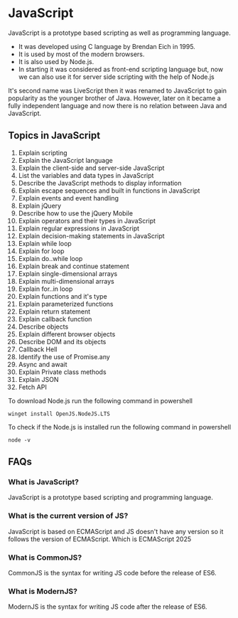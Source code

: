 # JavaScript

JavaScript is a prototype based scripting as well as programming language.

- It was developed using C language by Brendan Eich in 1995.
- It is used by most of the modern browsers.
- It is also used by Node.js.
- In starting it was considered as front-end scripting language but, now we can also use it for server side scripting with the help of Node.js

It's second name was LiveScript then it was renamed to JavaScript to gain popularity as the younger brother of Java. However, later on it became a fully independent language and now there is no relation between Java and JavaScript.

## Topics in JavaScript

1. Explain scripting
2. Explain the JavaScript language
3. Explain the client-side and server-side JavaScript
4. List the variables and data types in JavaScript
5. Describe the JavaScript methods to display information
6. Explain escape sequences and built in functions in JavaScript
7. Explain events and event handling
8. Explain jQuery
9. Describe how to use the jQuery Mobile
10. Explain operators and their types in JavaScript
11. Explain regular expressions in JavaScript
12. Explain decision-making statements in JavaScript
13. Explain while loop
14. Explain for loop
15. Explain do..while loop
16. Explain break and continue statement
17. Explain single-dimensional arrays
18. Explain multi-dimensional arrays
19. Explain for..in loop
20. Explain functions and it's type
21. Explain parameterized functions
22. Explain return statement
23. Explain callback function
24. Describe objects
25. Explain different browser objects
26. Describe DOM and its objects
27. Callback Hell
28. Identify the use of Promise.any
29. Async and await
30. Explain Private class methods
31. Explain JSON
32. Fetch API

To download Node.js run the following command in powershell

```
winget install OpenJS.NodeJS.LTS
```

To check if the Node.js is installed run the following command in powershell

```
node -v
```

## FAQs

### What is JavaScript?

JavaScript is a prototype based scripting and programming language.

### What is the current version of JS?

JavaScript is based on ECMAScript and JS doesn't have any version so it follows the version of ECMAScript. Which is
ECMAScript 2025

### What is CommonJS?

CommonJS is the syntax for writing JS code before the release of ES6.

### What is ModernJS?

ModernJS is the syntax for writing JS code after the release of ES6.
